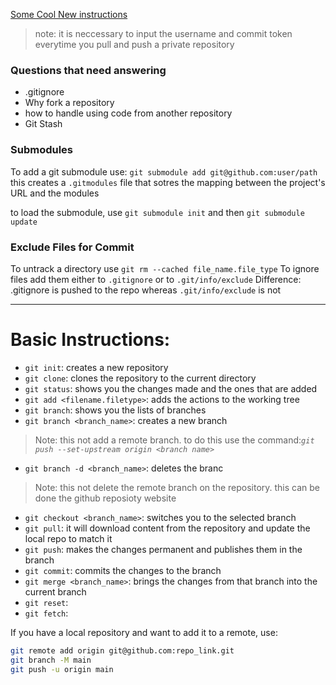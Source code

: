 
[Some Cool New instructions](https://www.atlassian.com/git/tutorials/saving-changes/gitignore)

> note: it is neccessary to input the username and commit token everytime you pull and push a private repository

### Questions that need answering
- .gitignore
- Why fork a repository
- how to handle using code from another repository
- Git Stash

### Submodules
To add a git submodule use: `git submodule add git@github.com:user/path`
this creates a `.gitmodules` file that sotres the mapping between the project's URL and the modules

to load the submodule, use `git submodule init` and then `git submodule update`

### Exclude Files for Commit
To untrack a directory use `git rm --cached file_name.file_type`
To ignore files add them either to `.gitignore` or to `.git/info/exclude`
Difference: .gitignore is pushed to the repo whereas `.git/info/exclude` is not


---------------------------------------------------

# Basic Instructions:

- `git init`: creates a new repository
- `git clone`: clones the repository to the current directory
- `git status`: shows you the changes made and the ones that are added
- `git add <filename.filetype>`: adds the actions to the working tree
- `git branch`: shows you the lists of branches
- `git branch <branch_name>`: creates a new branch
> Note: this not add a remote branch. to do this use the command:*`git push --set-upstream origin <branch name>`*

- `git branch -d <branch_name>`: deletes the branc
> Note: this not delete the remote branch on the repository. this can be done the github reposioty website

- `git checkout <branch_name>`: switches you to the selected branch
- `git pull`: it will download content from the repository and update the local repo to match it
- `git push`: makes the changes permanent and publishes them in the branch
- `git commit`: commits the changes to the branch
- `git merge <branch_name>`: brings the changes from that branch into the current branch
- `git reset`: 
- `git fetch`:

If you have a local repository and want to add it to a remote, use:
```sh
git remote add origin git@github.com:repo_link.git
git branch -M main
git push -u origin main
```

